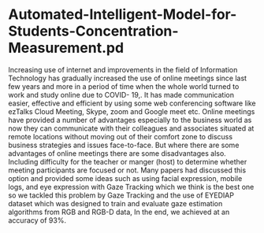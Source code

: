 # Automated-Intelligent-Model-for-Students-Concentration-Measurement.pd
Increasing use of internet and improvements in the field of Information Technology has gradually increased the use of online meetings since last few years and more in a period of time when the whole world turned to work and study online due to COVID- 19,. It has made communication easier, effective and efficient by using some web conferencing software like ezTalks Cloud Meeting, Skype, zoom and Google meet etc. Online meetings have provided a number of advantages especially to the business world as now they can communicate with their colleagues and associates situated at remote locations without moving out of their comfort zone to discuss business strategies and issues face-to-face. But where there are some advantages of online meetings there are some disadvantages also. Including difficulty for the teacher or manger (host) to determine whether meeting participants are focused or not. Many papers had discussed this option and provided some ideas such as using facial expression, mobile logs, and eye expression with Gaze Tracking which we think is the best one so we tackled this problem by Gaze Tracking and the use of EYEDIAP dataset which was designed to train and evaluate gaze estimation algorithms from RGB and RGB-D data, In the end, we achieved at an accuracy of 93%.
